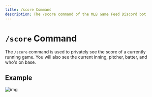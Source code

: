 ```yaml
---
title: /score Command
description: The /score command of the MLB Game Feed Discord bot
---
```


# `/score` Command

The `/score` command is used to privately see the score of a currently running game. You will also see the current inning, pitcher, batter, and who's on base.

## Example

![img](https://cdn.chew.pro/imgs/2jjyM5k.png)
